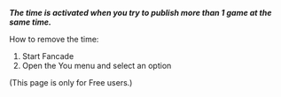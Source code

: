 **_The time is activated when you try to publish more than 1 game at the same time._**

How to remove the time:

1. Start Fancade
2. Open the You menu and select an option

(This page is only for Free users.)